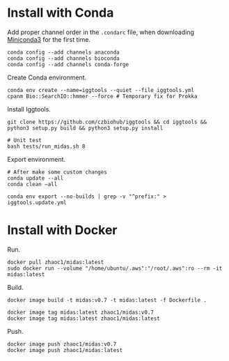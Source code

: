 
# Install with Conda


Add proper channel order in the `.condarc` file, when downloading [Miniconda3](https://docs.conda.io/en/latest/miniconda.html) for the first time.
```
conda config --add channels anaconda
conda config --add channels bioconda
conda config --add channels conda-forge
```

Create Conda environment.

```
conda env create --name=iggtools --quiet --file iggtools.yml
cpanm Bio::SearchIO::hmmer --force # Temporary fix for Prokka
```

Install Iggtools.

```
git clone https://github.com/czbiohub/iggtools && cd iggtools && python3 setup.py build && python3 setup.py install

# Unit test
bash tests/run_midas.sh 8
```

Export environment.

```
# After make some custom changes 
conda update --all 
conda clean –all

conda env export --no-builds | grep -v "^prefix:" > iggtools.update.yml
```

# Install with Docker

Run.

```
docker pull zhaoc1/midas:latest
sudo docker run --volume "/home/ubuntu/.aws":"/root/.aws":ro --rm -it midas:latest
```

Build.

```
docker image build -t midas:v0.7 -t midas:latest -f Dockerfile .

docker image tag midas:latest zhaoc1/midas:v0.7
docker image tag midas:latest zhaoc1/midas:latest
```

Push.

```
docker image push zhaoc1/midas:v0.7
docker image push zhaoc1/midas:latest
```



